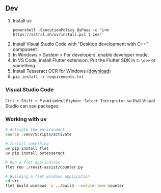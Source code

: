 ## Dev

1. Install uv 
    ```
    powershell -ExecutionPolicy ByPass -c "irm https://astral.sh/uv/install.ps1 | iex"
    ```
2. Install Visual Studio Code with "Desktop development with C++" component
3. In Windows > System > For developers, enable developer mode.
5. In VS Code, install Flutter extension. Put the Flutter SDK in `C:\dev` or something
6. Install Tesseract OCR for Windows ([download](https://github.com/UB-Mannheim/tesseract/wiki))
7. `pip install -r requirements.txt`

### Visual Studio Code

`Ctrl + Shift + P` and select `Ptyhon: Select Interpreter` so that Visual Studio can see packages.


### Working with uv

``` bash
# Activate the environment
source .venv/Scripts/activate

# Install something
uv pip install flet
uv pip install pytesseract

# Run a flet application
flet run ./revit-assist/counter.py

# Building a flet windows application
cd src
flet build windows -o ../build --module-name counter

```

